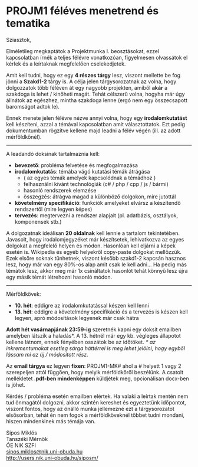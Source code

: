 # PROJM1 féléves menetrend és tematika
Sziasztok,

Elméletileg megkaptátok a Projektmunka I. beosztásokat, ezzel kapcsolatban írnék a teljes félévre vonatkozóan, figyelmesen olvassátok el kérlek és a leírtaknak megfelelően cselekedjetek.

Amit kell tudni, hogy ez egy **4 részes tárgy** lesz, viszont mellette be fog jönni a **Szakd1-2** tárgy is. A célja jelen tárgysorozatnak az volna, hogy dolgozzatok több féléven át egy nagyobb projekten, amiből **akár** a szakdoga is lehet / kinőheti magát. Tehát célszerű volna, hogyha már úgy állnátok az egészhez, mintha szakdoga lenne (ergó nem egy összecsapott baromságot adtok le).

Ennek menete jelen félévre nézve annyi volna, hogy egy **irodalomkutatást** kell készíteni, azzal a témával kapcsolatban amit választottatok. Ezt pedig dokumentumban rögzítve kellene majd leadni a félév végén (ill. az adott mérföldkőnél).

----

A leadandó doksinak tartalmaznia kell:
- **bevezető**: probléma felvetése és megfogalmazása
- **irodalomkutatás**: témába vágó kutatási témák átrágása
    - ( az egyes témák amelyek kapcsolódnak a témádhoz )
    - felhasználni kívánt technológiák (c# / php / cpp / js / bármi)
    - hasonló rendszerek elemzése
    - összegzés: átrágva magad a különböző dolgokon, mire jutottál
- **követelmény specifikáció**: funkciók amelyeket elvársz a készítendő rendszertől (mire legyen képes)
- **tervezés**: megtervezni a rendszer alapjait (pl. adatbázis, osztályok, komponensek stb.)

A dolgozatnak ideálisan **20 oldalnak** kell lennie a tartalom tekintetében. Javasolt, hogy irodalomjegyzéket már készítsetek, lehivatkozva az egyes dolgokat a megfelelő helyen és módon. Hasonlóan kell eljárni a képek esetén is. Wikipedia és egyéb helyekről copy-paste dolgokat mellőzzük. Ezek elsőre soknak tűnhetnek, viszont később szakd1-2 kapcsán hasznos lesz, hogy már van egy 80%-os alap amit csak le kell adni... Ha pedig más témátok lesz, akkor meg már 1x csináltatok hasonlót tehát könnyű lesz újra egy másik témát létrehozni hasonló módon.

----

Mérföldkövek:
- **10. hét**: eddigre az irodalomkutatással készen kell lenni
- **13. hét**: eddigre a követelmény specifikáció és a tervezés is készen kell legyen, apró módosítások legyenek már csak hátra

**Adott hét vasárnapjának 23:59-ig** szeretnék kapni egy doksit emailben amelyben látszik a haladás\*. A 13. hétnél már egy kb. végleges állapotot kellene látnom, ennek fényében osszátok be az időtöket. _* az inkrementumokat esetleg sárga háttérrel is meg lehet jelölni, hogy egyből lássam mi az új / módosított rész._

Az **email tárgya** ez legyen **fixen**: PROJM1-MK# ahol a # helyett 1 vagy 2 szerepeljen attól függően, hogy melyik mérföldkőről beszélünk. A csatolt mellékletet **.pdf-ben mindenképpen** küldjétek meg, opcionálisan docx-ben is jöhet.


Kérdés / probléma esetén emailben elértek. Ha valaki a leírtak mentén nem tud önmagától dolgozni, akkor szintén kereshet és egyeztetünk időpontot, viszont fontos, hogy az önálló munka jellemezné ezt a tárgysorozatot elsősorban, tehát én nem fogok a mérföldköveknél többet tudni mondani, hiszen mindenkinek más témája van.

Sipos Miklós\
Tanszéki Mérnök\
ÓE NIK SZFI\
sipos.miklos@nik.uni-obuda.hu\
http://users.nik.uni-obuda.hu/siposm/